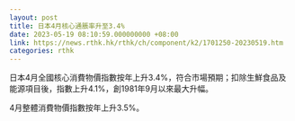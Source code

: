 ```yaml
---
layout: post
title: 日本4月核心通脹率升至3.4%
date: 2023-05-19 08:10:59.000000000 +08:00
link: https://news.rthk.hk/rthk/ch/component/k2/1701250-20230519.htm
categories: rthk
---
```


日本4月全國核心消費物價指數按年上升3.4%，符合市場預期；扣除生鮮食品及能源項目後，指數上升4.1%，創1981年9月以來最大升幅。

4月整體消費物價指數按年上升3.5%。
